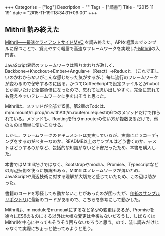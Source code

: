 +++
Categories = ["log"]
Description = ""
Tags = ["読書"]
Title = "2015 11 19"
date = "2015-11-19T18:34:31+09:00"
+++

## Mithril 読み終えた
[Mithril――最速クライアントサイドMVC](http://www.oreilly.co.jp/books/9784873117447/) を読み終えた。APIを極限までシンプルに保つことで、覚えやすく軽量で高速なフレームワークを実現した[Mithril](http://mithril.js.org/)の入門書。

JavaScript界隈のフレームワークは移り変わりが激しく、Backbone→Knockout→Ember→Angular→（React）→Reduxと、（これで正しいのかわからないがこんな感じだった気がするが、）毎年流行のフレームワークが変わるので保守するのに困る。かつてCoffeeScriptで設定ファイルとかhubotとか書いたけど全部負債になったので、忘れても思い出しやすく、完全に忘れても覚えやすいフレームワークに手を出そうと思った。

Mithrilは、メソッドが全部で15個。第2章のTodoは、m/m.mount/m.prop/m.withAttr/m.route/m.requestの6つのメソッドだけで作られている。メソッドも、Rootingを行うm.routerの使い方が複数あるだけで、他のものは簡単に使いこなせる。

しかし、フレームワークのドキュメントは充実しているが、実際にどうコーディングをするのがベターなのか、README以上のサンプルはどう書くのか、テストはどうするのかなど、包括的な知識がないと不安だったため、本書を購入した。

本書ではMithrilだけではなく、Bootstrapやmocha、Promise、Typescriptなどの周辺技術を使った解説もある。Mithrilはフレームワークが薄いため、JavaScriptや周辺技術に対する理解が大切だと感じていたため、この辺は助かった。

書籍のコードを写経しても動かないことがあったのが困ったが、[作者のサンプルリポジトリ](https://github.com/oreilly-japan/mithril-book-sample)に最新のコードがあるので、こちらを参考にして動かした。

Mithrilは、m.moduleをm.mountにするなど多少の変更はあるが、Promiseを徐々にES6のものにする以外は大幅な変更は今後もないだろうし、しばらくはMithrilを中心にやってもそうそう困らないだろうと思う。ので、流し読みだけじゃなくて実際にちょっと使ってみようと思う。